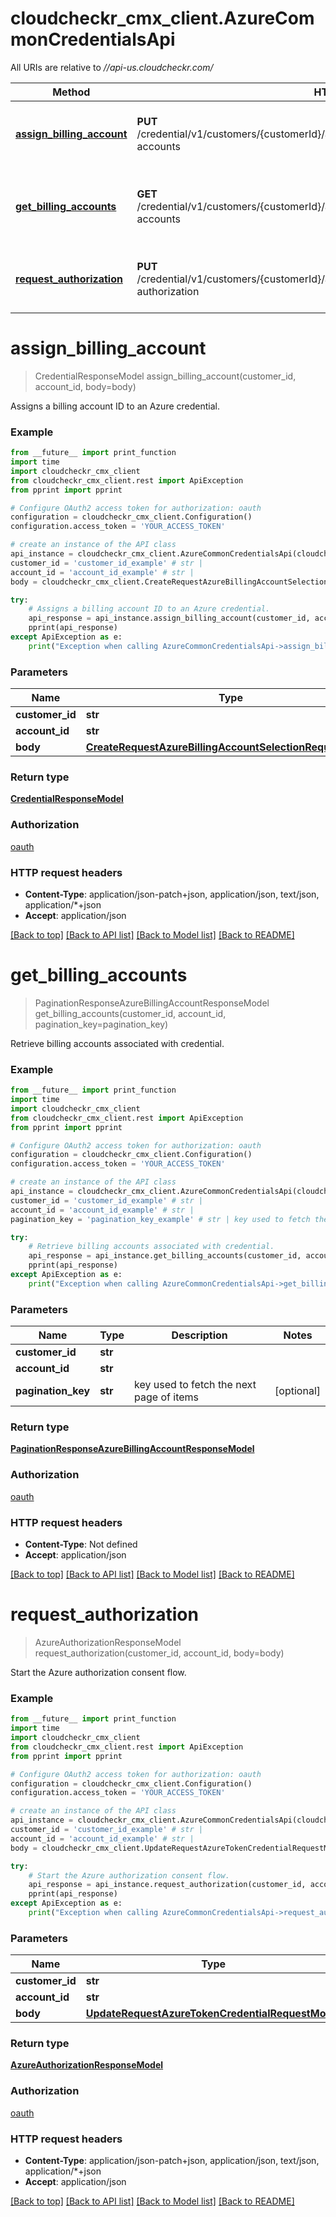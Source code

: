 # cloudcheckr_cmx_client.AzureCommonCredentialsApi

All URIs are relative to *//api-us.cloudcheckr.com/*

Method | HTTP request | Description
------------- | ------------- | -------------
[**assign_billing_account**](AzureCommonCredentialsApi.md#assign_billing_account) | **PUT** /credential/v1/customers/{customerId}/accounts/{accountId}/credential/azure/billing-accounts | Assigns a billing account ID to an Azure credential.
[**get_billing_accounts**](AzureCommonCredentialsApi.md#get_billing_accounts) | **GET** /credential/v1/customers/{customerId}/accounts/{accountId}/credential/azure/billing-accounts | Retrieve billing accounts associated with credential.
[**request_authorization**](AzureCommonCredentialsApi.md#request_authorization) | **PUT** /credential/v1/customers/{customerId}/accounts/{accountId}/credentials/azure/request-authorization | Start the Azure authorization consent flow.

# **assign_billing_account**
> CredentialResponseModel assign_billing_account(customer_id, account_id, body=body)

Assigns a billing account ID to an Azure credential.

### Example
```python
from __future__ import print_function
import time
import cloudcheckr_cmx_client
from cloudcheckr_cmx_client.rest import ApiException
from pprint import pprint

# Configure OAuth2 access token for authorization: oauth
configuration = cloudcheckr_cmx_client.Configuration()
configuration.access_token = 'YOUR_ACCESS_TOKEN'

# create an instance of the API class
api_instance = cloudcheckr_cmx_client.AzureCommonCredentialsApi(cloudcheckr_cmx_client.ApiClient(configuration))
customer_id = 'customer_id_example' # str | 
account_id = 'account_id_example' # str | 
body = cloudcheckr_cmx_client.CreateRequestAzureBillingAccountSelectionRequestModel() # CreateRequestAzureBillingAccountSelectionRequestModel |  (optional)

try:
    # Assigns a billing account ID to an Azure credential.
    api_response = api_instance.assign_billing_account(customer_id, account_id, body=body)
    pprint(api_response)
except ApiException as e:
    print("Exception when calling AzureCommonCredentialsApi->assign_billing_account: %s\n" % e)
```

### Parameters

Name | Type | Description  | Notes
------------- | ------------- | ------------- | -------------
 **customer_id** | **str**|  | 
 **account_id** | **str**|  | 
 **body** | [**CreateRequestAzureBillingAccountSelectionRequestModel**](CreateRequestAzureBillingAccountSelectionRequestModel.md)|  | [optional] 

### Return type

[**CredentialResponseModel**](CredentialResponseModel.md)

### Authorization

[oauth](../README.md#oauth)

### HTTP request headers

 - **Content-Type**: application/json-patch+json, application/json, text/json, application/*+json
 - **Accept**: application/json

[[Back to top]](#) [[Back to API list]](../README.md#documentation-for-api-endpoints) [[Back to Model list]](../README.md#documentation-for-models) [[Back to README]](../README.md)

# **get_billing_accounts**
> PaginationResponseAzureBillingAccountResponseModel get_billing_accounts(customer_id, account_id, pagination_key=pagination_key)

Retrieve billing accounts associated with credential.

### Example
```python
from __future__ import print_function
import time
import cloudcheckr_cmx_client
from cloudcheckr_cmx_client.rest import ApiException
from pprint import pprint

# Configure OAuth2 access token for authorization: oauth
configuration = cloudcheckr_cmx_client.Configuration()
configuration.access_token = 'YOUR_ACCESS_TOKEN'

# create an instance of the API class
api_instance = cloudcheckr_cmx_client.AzureCommonCredentialsApi(cloudcheckr_cmx_client.ApiClient(configuration))
customer_id = 'customer_id_example' # str | 
account_id = 'account_id_example' # str | 
pagination_key = 'pagination_key_example' # str | key used to fetch the next page of items (optional)

try:
    # Retrieve billing accounts associated with credential.
    api_response = api_instance.get_billing_accounts(customer_id, account_id, pagination_key=pagination_key)
    pprint(api_response)
except ApiException as e:
    print("Exception when calling AzureCommonCredentialsApi->get_billing_accounts: %s\n" % e)
```

### Parameters

Name | Type | Description  | Notes
------------- | ------------- | ------------- | -------------
 **customer_id** | **str**|  | 
 **account_id** | **str**|  | 
 **pagination_key** | **str**| key used to fetch the next page of items | [optional] 

### Return type

[**PaginationResponseAzureBillingAccountResponseModel**](PaginationResponseAzureBillingAccountResponseModel.md)

### Authorization

[oauth](../README.md#oauth)

### HTTP request headers

 - **Content-Type**: Not defined
 - **Accept**: application/json

[[Back to top]](#) [[Back to API list]](../README.md#documentation-for-api-endpoints) [[Back to Model list]](../README.md#documentation-for-models) [[Back to README]](../README.md)

# **request_authorization**
> AzureAuthorizationResponseModel request_authorization(customer_id, account_id, body=body)

Start the Azure authorization consent flow.

### Example
```python
from __future__ import print_function
import time
import cloudcheckr_cmx_client
from cloudcheckr_cmx_client.rest import ApiException
from pprint import pprint

# Configure OAuth2 access token for authorization: oauth
configuration = cloudcheckr_cmx_client.Configuration()
configuration.access_token = 'YOUR_ACCESS_TOKEN'

# create an instance of the API class
api_instance = cloudcheckr_cmx_client.AzureCommonCredentialsApi(cloudcheckr_cmx_client.ApiClient(configuration))
customer_id = 'customer_id_example' # str | 
account_id = 'account_id_example' # str | 
body = cloudcheckr_cmx_client.UpdateRequestAzureTokenCredentialRequestModel() # UpdateRequestAzureTokenCredentialRequestModel |  (optional)

try:
    # Start the Azure authorization consent flow.
    api_response = api_instance.request_authorization(customer_id, account_id, body=body)
    pprint(api_response)
except ApiException as e:
    print("Exception when calling AzureCommonCredentialsApi->request_authorization: %s\n" % e)
```

### Parameters

Name | Type | Description  | Notes
------------- | ------------- | ------------- | -------------
 **customer_id** | **str**|  | 
 **account_id** | **str**|  | 
 **body** | [**UpdateRequestAzureTokenCredentialRequestModel**](UpdateRequestAzureTokenCredentialRequestModel.md)|  | [optional] 

### Return type

[**AzureAuthorizationResponseModel**](AzureAuthorizationResponseModel.md)

### Authorization

[oauth](../README.md#oauth)

### HTTP request headers

 - **Content-Type**: application/json-patch+json, application/json, text/json, application/*+json
 - **Accept**: application/json

[[Back to top]](#) [[Back to API list]](../README.md#documentation-for-api-endpoints) [[Back to Model list]](../README.md#documentation-for-models) [[Back to README]](../README.md)

